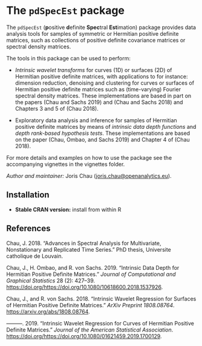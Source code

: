 
<!-- README.md is generated from README.Rmd. Please edit that file -->

# The `pdSpecEst` package

The `pdSpecEst` (**p**ositive **d**efinite **Spec**tral **Est**imation)
package provides data analysis tools for samples of symmetric or
Hermitian positive definite matrices, such as collections of positive
definite covariance matrices or spectral density matrices.

The tools in this package can be used to perform:

  - *Intrinsic wavelet transforms* for curves (1D) or surfaces (2D) of
    Hermitian positive definite matrices, with applications to for
    instance: dimension reduction, denoising and clustering for curves
    or surfaces of Hermitian positive definite matrices such as
    (time-varying) Fourier spectral density matrices. These
    implementations are based in part on the papers (Chau and Sachs
    2019) and (Chau and Sachs 2018) and Chapters 3 and 5 of (Chau 2018).

  - Exploratory data analysis and inference for samples of Hermitian
    positive definite matrices by means of *intrinsic data depth
    functions* and *depth rank-based hypothesis tests*. These
    implementations are based on the paper (Chau, Ombao, and Sachs 2019)
    and Chapter 4 of (Chau 2018).

For more details and examples on how to use the package see the
accompanying vignettes in the vignettes folder.

*Author and maintainer:* Joris Chau (<joris.chau@openanalytics.eu>).

## Installation

  - **Stable CRAN version:** install from within R

## References

<div id="refs" class="references">

<div id="ref-C18">

Chau, J. 2018. “Advances in Spectral Analysis for Multivariate,
Nonstationary and Replicated Time Series.” PhD thesis, Universite
catholique de Louvain.

</div>

<div id="ref-COvS17">

Chau, J., H. Ombao, and R. von Sachs. 2019. “Intrinsic Data Depth for
Hermitian Positive Definite Matrices.” *Journal of Computational and
Graphical Statistics* 28 (2): 427–39.
<https://doi.org/https://doi.org/10.1080/10618600.2018.1537926>.

</div>

<div id="ref-CvS18">

Chau, J., and R. von Sachs. 2018. “Intrinsic Wavelet Regression for
Surfaces of Hermitian Positive Definite Matrices.” *ArXiv Preprint
1808.08764*. <https://arxiv.org/abs/1808.08764>.

</div>

<div id="ref-CvS17">

———. 2019. “Intrinsic Wavelet Regression for Curves of Hermitian
Positive Definite Matrices.” *Journal of the American Statistical
Association*.
<https://doi.org/https://doi.org/10.1080/01621459.2019.1700129>.

</div>

</div>
